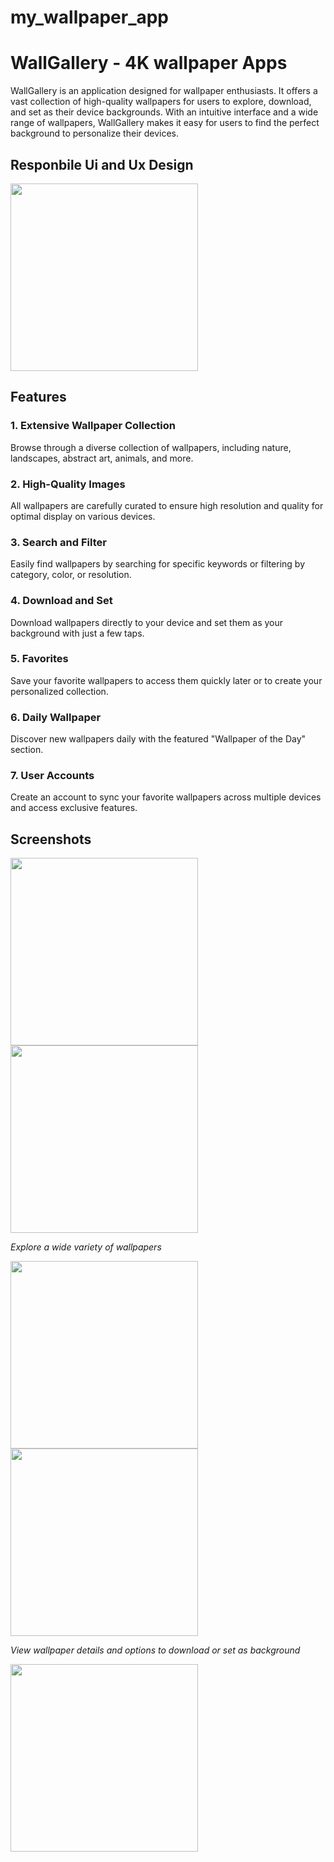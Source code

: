 # my_wallpaper_app


# WallGallery - 4K wallpaper Apps

WallGallery is an application designed for wallpaper enthusiasts. It offers a vast collection of high-quality wallpapers for users to explore, download, and set as their device backgrounds. With an intuitive interface and a wide range of wallpapers, WallGallery makes it easy for users to find the perfect background to personalize their devices.

## Responbile Ui and Ux Design

<img src = "https://github.com/IamNikunjParmar/WallGallery-4k-wallpaper-Apps/assets/121547318/af5b8dae-def3-450a-bfa2-93ae91c27372" width = "300">

## Features

### 1. Extensive Wallpaper Collection
Browse through a diverse collection of wallpapers, including nature, landscapes, abstract art, animals, and more.

### 2. High-Quality Images
All wallpapers are carefully curated to ensure high resolution and quality for optimal display on various devices.

### 3. Search and Filter
Easily find wallpapers by searching for specific keywords or filtering by category, color, or resolution.

### 4. Download and Set
Download wallpapers directly to your device and set them as your background with just a few taps.

### 5. Favorites
Save your favorite wallpapers to access them quickly later or to create your personalized collection.

### 6. Daily Wallpaper
Discover new wallpapers daily with the featured "Wallpaper of the Day" section.

### 7. User Accounts
Create an account to sync your favorite wallpapers across multiple devices and access exclusive features.

## Screenshots

<img src = "https://github.com/IamNikunjParmar/WallGallery-4k-wallpaper-Apps/assets/121547318/4b64ab55-d27d-4408-96f7-722d00feac0b" width = "300">

<img src = "https://github.com/IamNikunjParmar/WallGallery-4k-wallpaper-Apps/assets/121547318/21175bbd-23a7-4889-a95a-0f0b80e99b64" width = "300">

*Explore a wide variety of wallpapers*

<img src = "https://github.com/IamNikunjParmar/WallGallery-4k-wallpaper-Apps/assets/121547318/27eb2626-dae0-4cc5-ba94-bb3efab8e41c" width = "300">

<img src = "https://github.com/IamNikunjParmar/WallGallery-4k-wallpaper-Apps/assets/121547318/dac8cc91-142c-4dd4-8777-25795e998fe1" width = "300">


*View wallpaper details and options to download or set as background*



<img src = "https://github.com/IamNikunjParmar/WallGallery-4k-wallpaper-Apps/assets/121547318/21f98782-e893-4aef-99a1-3288c7033f37" width = "300">
